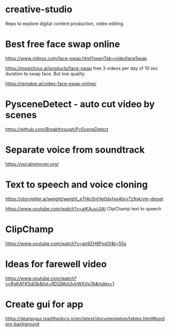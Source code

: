 # creative-studio
Repo to explore digital content production, video editing.



# Best free face swap online

https://www.vidnoz.com/face-swap.html?openTab=videofaceSwap


https://magichour.ai/products/face-swap
free 3 videos per day of 10 sec duration to swap face.  But low quality.

https://remaker.ai/video-face-swap-online/


# PysceneDetect - auto cut video by scenes
https://github.com/Breakthrough/PySceneDetect

# Separate voice from soundtrack
https://vocalremover.org/


# Text to speech and voice cloning
https://storyteller.ai/weight/weight_e7t4c0nh1e0dxfxe4bry7z9sk/vin-diesel

https://www.youtube.com/watch?v=aiKAuvjJIAI
ClipChamp text to speech

# ClipChamp
https://www.youtube.com/watch?v=gp9ZH9PsgOI&t=55s

# Ideas for farewell video
https://www.youtube.com/watch?v=RgKAFK5djSk&list=RDQMqUlvkWXVp7A&index=1


# Create gui for app
https://dearpygui.readthedocs.io/en/latest/documentation/tables.html#borders-background


